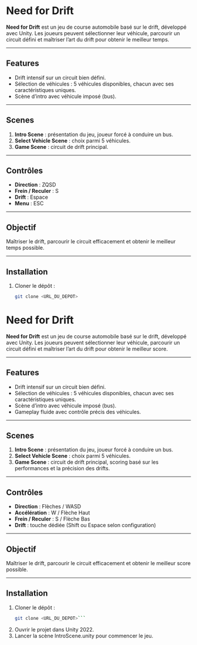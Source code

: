 # Need for Drift

**Need for Drift** est un jeu de course automobile basé sur le drift, développé avec Unity. Les joueurs peuvent sélectionner leur véhicule, parcourir un circuit défini et maîtriser l’art du drift pour obtenir le meilleur temps.

---

## Features

- Drift intensif sur un circuit bien défini.  
- Sélection de véhicules : 5 véhicules disponibles, chacun avec ses caractéristiques uniques.  
- Scène d’intro avec véhicule imposé (bus).  

---

## Scenes

1. **Intro Scene** : présentation du jeu, joueur forcé à conduire un bus.  
2. **Select Vehicle Scene** : choix parmi 5 véhicules.  
3. **Game Scene** : circuit de drift principal. 

---

## Contrôles

- **Direction** : ZQSD  
- **Frein / Reculer** : S
- **Drift** : Espace
- **Menu** : ESC

---

## Objectif

Maîtriser le drift, parcourir le circuit efficacement et obtenir le meilleur temps possible.  

---

## Installation

1. Cloner le dépôt :  
   ```bash
   git clone <URL_DU_DEPOT>
# Need for Drift

**Need for Drift** est un jeu de course automobile basé sur le drift, développé avec Unity. Les joueurs peuvent sélectionner leur véhicule, parcourir un circuit défini et maîtriser l’art du drift pour obtenir le meilleur score.

---

## Features

- Drift intensif sur un circuit bien défini.  
- Sélection de véhicules : 5 véhicules disponibles, chacun avec ses caractéristiques uniques.  
- Scène d’intro avec véhicule imposé (bus).  
- Gameplay fluide avec contrôle précis des véhicules.  

---

## Scenes

1. **Intro Scene** : présentation du jeu, joueur forcé à conduire un bus.  
2. **Select Vehicle Scene** : choix parmi 5 véhicules.  
3. **Game Scene** : circuit de drift principal, scoring basé sur les performances et la précision des drifts.  

---

## Contrôles

- **Direction** : Flèches / WASD  
- **Accélération** : W / Flèche Haut  
- **Frein / Reculer** : S / Flèche Bas  
- **Drift** : touche dédiée (Shift ou Espace selon configuration)  

---

## Objectif

Maîtriser le drift, parcourir le circuit efficacement et obtenir le meilleur score possible.  

---

## Installation

1. Cloner le dépôt :  
   ```bash
   git clone <URL_DU_DEPOT>```
2. Ouvrir le projet dans Unity 2022.
3. Lancer la scène IntroScene.unity pour commencer le jeu.
